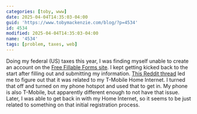 ```yaml
---
categories: [toby, www]
date: 2025-04-04T14:35:03-04:00
guid: 'https://www.tobymackenzie.com/blog/?p=4534'
id: 4534
modified: 2025-04-04T14:35:03-04:00
name: '4534'
tags: [problem, taxes, web]
---
```


Doing my federal (US) taxes this year, I was finding myself unable to create an account on the [Free Fillable Forms site](https://www.freefilefillableforms.com).  I kept getting kicked back to the start after filling out and submitting my information.  [This Reddit thread](https://www.reddit.com/r/tax/comments/1amkw2v/unable_to_sign_into_free_file_fillable_forms/) led me to figure out that it was related to my T-Mobile Home Internet.  I turned that off and turned on my phone hotspot and used that to get in.  My phone is also T-Mobile, but apparently different enough to not have that issue.  Later, I was able to get back in with my Home Internet, so it seems to be just related to something on that initial registration process.
